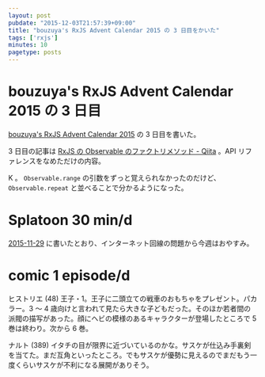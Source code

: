 ```yaml
---
layout: post
pubdate: "2015-12-03T21:57:39+09:00"
title: "bouzuya's RxJS Advent Calendar 2015 の 3 日目をかいた"
tags: ['rxjs']
minutes: 10
pagetype: posts
---
```

# bouzuya\'s RxJS Advent Calendar 2015 の 3 日目

[bouzuya's RxJS Advent Calendar 2015](http://www.adventar.org/calendars/1200) の 3 日目を書いた。

3 日目の記事は [RxJS の Observable のファクトリメソッド - Qiita](http://qiita.com/bouzuya/items/fae8c95d8577baa69bd0) 。API リファレンスをなめただけの内容。

K 。 `Observable.range` の引数をずっと覚えられなかったのだけど、`Observable.repeat` と並べることで分かるようになった。

# Splatoon 30 min/d

[2015-11-29][] に書いたとおり、インターネット回線の問題から今週はおやすみ。

# comic 1 episode/d

ヒストリエ (48) 王子・1。王子に二頭立ての戦車のおもちゃをプレゼント。パカラー。3 〜 4 歳向けと言われて見たら大きな子どもだった。そのほか若者間の派閥の描写があった。顔にヘビの模様のあるキャラクターが登場したところで 5 巻は終わり。次から 6 巻。

ナルト (389) イタチの目が限界に近づいているのかな。サスケが仕込み手裏剣を当てた。まだ互角といったところ。でもサスケが優勢に見えるのでまだもう一度くらいサスケが不利になる展開がありそう。

[2015-11-29]: http://blog.bouzuya.net/2015/11/29/

